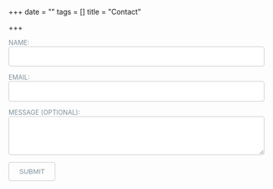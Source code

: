 +++
date = ""
tags = []
title = "Contact"

+++
<style>
  	/* Form */
  		form {
		margin: 0 0 1.5em 0;
	}

		form > :last-child {
			margin-bottom: 0;
		}

		form > .fields {
			display: -moz-flex;
			display: -webkit-flex;
			display: -ms-flex;
			display: flex;
			-moz-flex-wrap: wrap;
			-webkit-flex-wrap: wrap;
			-ms-flex-wrap: wrap;
			flex-wrap: wrap;
			width: calc(100% + 2.25em);
			margin: -1.125em 0 1.5em -1.125em;
		}

			form > .fields > .field {
				-moz-flex-grow: 0;
				-webkit-flex-grow: 0;
				-ms-flex-grow: 0;
				flex-grow: 0;
				-moz-flex-shrink: 0;
				-webkit-flex-shrink: 0;
				-ms-flex-shrink: 0;
				flex-shrink: 0;
				padding: 1.125em 0 0 1.125em;
				width: calc(100% - 1.125em);
			}

				form > .fields > .field.half {
					width: calc(50% - 0.5625em);
				}

				form > .fields > .field.third {
					width: calc(100%/3 - 0.375em);
				}

				form > .fields > .field.quarter {
					width: calc(25% - 0.28125em);
				}

		@media screen and (max-width: 480px) {

			form > .fields {
				width: calc(100% + 2.25em);
				margin: -1.125em 0 1.5em -1.125em;
			}

				form > .fields > .field {
					padding: 1.125em 0 0 1.125em;
					width: calc(100% - 1.125em);
				}

					form > .fields > .field.half {
						width: calc(100% - 1.125em);
					}

					form > .fields > .field.third {
						width: calc(100% - 1.125em);
					}

					form > .fields > .field.quarter {
						width: calc(100% - 1.125em);
					}

		}

	label {
		color: #7f8f99;
		display: block;
		font-size: 0.9em;
		margin: 0 0 0.75em 0;
	}

	input[type="text"],
	input[type="password"],
	input[type="email"],
	input[type="tel"],
	select,
	textarea {
		-moz-appearance: none;
		-webkit-appearance: none;
		-ms-appearance: none;
		appearance: none;
		border-radius: 4px;
		border: solid 1px #c8cccf;
		color: inherit;
		display: block;
		outline: 0;
		padding: 0 1em;
		text-decoration: none;
		width: 100%;
	}

		input[type="text"]:invalid,
		input[type="password"]:invalid,
		input[type="email"]:invalid,
		input[type="tel"]:invalid,
		select:invalid,
		textarea:invalid {
			box-shadow: none;
		}

		input[type="text"]:focus,
		input[type="password"]:focus,
		input[type="email"]:focus,
		input[type="tel"]:focus,
		select:focus,
		textarea:focus {
			border-color: #ff7496;
		}
  /*style*/
  
 input, select, textarea {
    	font-family: "Source Sans Pro", Helvetica, sans-serif;
		font-size: 14pt;
		font-weight: 300;
		line-height: 2;
		letter-spacing: 0.2em;
		
	}
	/* Button */

	input[type="submit"],
	input[type="reset"],
	input[type="button"],
	button,
	.button {
		-moz-appearance: none;
		-webkit-appearance: none;
		-ms-appearance: none;
		appearance: none;
		-moz-transition: background-color 0.2s ease-in-out, border-color 0.2s ease-in-out, color 0.2s ease-in-out;
		-webkit-transition: background-color 0.2s ease-in-out, border-color 0.2s ease-in-out, color 0.2s ease-in-out;
		-ms-transition: background-color 0.2s ease-in-out, border-color 0.2s ease-in-out, color 0.2s ease-in-out;
		transition: background-color 0.2s ease-in-out, border-color 0.2s ease-in-out, color 0.2s ease-in-out;
		display: inline-block;
		height: 2.75em;
		line-height: 2.75em;
		padding: 0 1.5em;
		background-color: transparent;
		border-radius: 4px;
		border: solid 1px #c8cccf;
		color: #7f8f99 !important;
		cursor: pointer;
		text-align: center;
		text-decoration: none;
		white-space: nowrap;
	}

		input[type="submit"]:hover,
		input[type="reset"]:hover,
		input[type="button"]:hover,
		button:hover,
		.button:hover {
			border-color: #ff7496;
			color: #ff7496 !important;
		}

		input[type="submit"].icon,
		input[type="reset"].icon,
		input[type="button"].icon,
		button.icon,
		.button.icon {
			padding-left: 1.35em;
		}

			input[type="submit"].icon:before,
			input[type="reset"].icon:before,
			input[type="button"].icon:before,
			button.icon:before,
			.button.icon:before {
				margin-right: 0.5em;
			}

		input[type="submit"].fit,
		input[type="reset"].fit,
		input[type="button"].fit,
		button.fit,
		.button.fit {
			width: 100%;
		}

		input[type="submit"].small,
		input[type="reset"].small,
		input[type="button"].small,
		button.small,
		.button.small {
			font-size: 0.8em;
		}

		input[type="submit"].large,
		input[type="reset"].large,
		input[type="button"].large,
		button.large,
		.button.large {
			font-size: 1.35em;
		}

		input[type="submit"].disabled, input[type="submit"]:disabled,
		input[type="reset"].disabled,
		input[type="reset"]:disabled,
		input[type="button"].disabled,
		input[type="button"]:disabled,
		button.disabled,
		button:disabled,
		.button.disabled,
		.button:disabled {
			pointer-events: none;
			opacity: 0.5;
		}
</style>
    
<form name="Contact Aizera" method="POST" netlify> <p> <label>NAME: <input type="text" name="NAME:" required></label>  
</p>
<p>
<label>EMAIL: <input type="email" name="Email:" required></label>  
</p>
<p>
<p>	<label>MESSAGE (OPTIONAL): <textarea name="Message:"></textarea></label>
</p>
<p>
<button type="submit">SUBMIT</button>
</p>
</form>